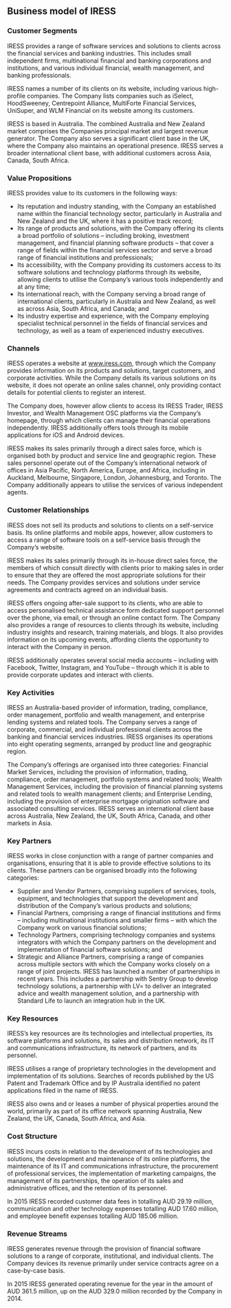 Business model of IRESS
-----------------------

 ### Customer Segments

 IRESS provides a range of software services and solutions to clients across the financial services and banking industries. This includes small independent firms, multinational financial and banking corporations and institutions, and various individual financial, wealth management, and banking professionals.

 IRESS names a number of its clients on its website, including various high-profile companies. The Company lists companies such as iSelect, HoodSweeney, Centrepoint Alliance, MultiForte Financial Services, UniSuper, and WLM Financial on its website among its customers.

 IRESS is based in Australia. The combined Australia and New Zealand market comprises the Companies principal market and largest revenue generator. The Company also serves a significant client base in the UK, where the Company also maintains an operational presence. IRESS serves a broader international client base, with additional customers across Asia, Canada, South Africa.

 ### Value Propositions

 IRESS provides value to its customers in the following ways:

  * Its reputation and industry standing, with the Company an established name within the financial technology sector, particularly in Australia and New Zealand and the UK, where it has a positive track record;
 * Its range of products and solutions, with the Company offering its clients a broad portfolio of solutions – including broking, investment management, and financial planning software products – that cover a range of fields within the financial services sector and serve a broad range of financial institutions and professionals;
 * Its accessibility, with the Company providing its customers access to its software solutions and technology platforms through its website, allowing clients to utilise the Company’s various tools independently and at any time;
 * Its international reach, with the Company serving a broad range of international clients, particularly in Australia and New Zealand, as well as across Asia, South Africa, and Canada; and
 * Its industry expertise and experience, with the Company employing specialist technical personnel in the fields of financial services and technology, as well as a team of experienced industry executives.
  ### Channels

 IRESS operates a website at www.iress.com, through which the Company provides information on its products and solutions, target customers, and corporate activities. While the Company details its various solutions on its website, it does not operate an online sales channel, only providing contact details for potential clients to register an interest.

 The Company does, however allow clients to access its IRESS Trader, IRESS Investor, and Wealth Management OSC platforms via the Company’s homepage, through which clients can manage their financial operations independently. IRESS additionally offers tools through its mobile applications for iOS and Android devices.

 IRESS makes its sales primarily through a direct sales force, which is organised both by product and service line and geographic region. These sales personnel operate out of the Company’s international network of offices in Asia Pacific, North America, Europe, and Africa, including in Auckland, Melbourne, Singapore, London, Johannesburg, and Toronto. The Company additionally appears to utilise the services of various independent agents.

 ### Customer Relationships

 IRESS does not sell its products and solutions to clients on a self-service basis. Its online platforms and mobile apps, however, allow customers to access a range of software tools on a self-service basis through the Company’s website.

 IRESS makes its sales primarily through its in-house direct sales force, the members of which consult directly with clients prior to making sales in order to ensure that they are offered the most appropriate solutions for their needs. The Company provides services and solutions under service agreements and contracts agreed on an individual basis.

 IRESS offers ongoing after-sale support to its clients, who are able to access personalised technical assistance form dedicated support personnel over the phone, via email, or through an online contact form. The Company also provides a range of resources to clients through its website, including industry insights and research, training materials, and blogs. It also provides information on its upcoming events, affording clients the opportunity to interact with the Company in person.

 IRESS additionally operates several social media accounts – including with Facebook, Twitter, Instagram, and YouTube – through which it is able to provide corporate updates and interact with clients.

 ### Key Activities

 IRESS an Australia-based provider of information, trading, compliance, order management, portfolio and wealth management, and enterprise lending systems and related tools. The Company serves a range of corporate, commercial, and individual professional clients across the banking and financial services industries. IRESS organises its operations into eight operating segments, arranged by product line and geographic region.

 The Company’s offerings are organised into three categories: Financial Market Services, including the provision of information, trading, compliance, order management, portfolio systems and related tools; Wealth Management Services, including the provision of financial planning systems and related tools to wealth management clients; and Enterprise Lending, including the provision of enterprise mortgage origination software and associated consulting services. IRESS serves an international client base across Australia, New Zealand, the UK, South Africa, Canada, and other markets in Asia.

 ### Key Partners

 IRESS works in close conjunction with a range of partner companies and organisations, ensuring that it is able to provide effective solutions to its clients. These partners can be organised broadly into the following categories:

  * Supplier and Vendor Partners, comprising suppliers of services, tools, equipment, and technologies that support the development and distribution of the Company’s various products and solutions;
 * Financial Partners, comprising a range of financial institutions and firms – including multinational institutions and smaller firms – with which the Company work on various financial solutions;
 * Technology Partners, comprising technology companies and systems integrators with which the Company partners on the development and implementation of financial software solutions; and
 * Strategic and Alliance Partners, comprising a range of companies across multiple sectors with which the Company works closely on a range of joint projects.
  IRESS has launched a number of partnerships in recent years. This includes a partnership with Sentry Group to develop technology solutions, a partnership with LV= to deliver an integrated advice and wealth management solution, and a partnership with Standard Life to launch an integration hub in the UK.

 ### Key Resources

 IRESS’s key resources are its technologies and intellectual properties, its software platforms and solutions, its sales and distribution network, its IT and communications infrastructure, its network of partners, and its personnel.

 IRESS utilises a range of proprietary technologies in the development and implementation of its solutions. Searches of records published by the US Patent and Trademark Office and by IP Australia identified no patent applications filed in the name of IRESS.

 IRESS also owns and or leases a number of physical properties around the world, primarily as part of its office network spanning Australia, New Zealand, the UK, Canada, South Africa, and Asia.

 ### Cost Structure

 IRESS incurs costs in relation to the development of its technologies and solutions, the development and maintenance of its online platforms, the maintenance of its IT and communications infrastructure, the procurement of professional services, the implementation of marketing campaigns, the management of its partnerships, the operation of its sales and administrative offices, and the retention of its personnel.

 In 2015 IRESS recorded customer data fees in totalling AUD 29.19 million, communication and other technology expenses totalling AUD 17.60 million, and employee benefit expenses totalling AUD 185.06 million.

 ### Revenue Streams

 IRESS generates revenue through the provision of financial software solutions to a range of corporate, institutional, and individual clients. The Company devices its revenue primarily under service contracts agree on a case-by-case basis.

 In 2015 IRESS generated operating revenue for the year in the amount of AUD 361.5 million, up on the AUD 329.0 million recorded by the Company in 2014.